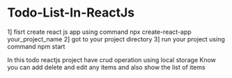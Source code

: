 # Todo-List-In-ReactJs
1] fisrt create react js app using command npx create-react-app your_project_name
2] got to your project directory 
3] run your project using command npm start

In this todo reactjs project have crud operation using local storage 
Know you can add delete and edit any items and also show the list of items
